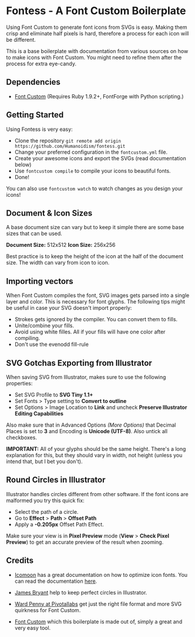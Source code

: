 # Fontess - A Font Custom Boilerplate

Using Font Custom to generate font icons from SVGs is easy. Making them crisp and eliminate half pixels is hard, therefore a process for each icon will be different.

This is a base boilerplate with documentation from various sources on how to make icons with Font Custom. You might need to refine them after the process for extra eye-candy.

## Dependencies

- [Font Custom](https://github.com/FontCustom/fontcustom/) (Requires Ruby 1.9.2+, FontForge with Python scripting.)

## Getting Started

Using Fontess is very easy:

- Clone the repository `git remote add origin https://github.com/Humanoidism/fontess.git`
- Change your preferred configuration in the `fontcustom.yml` file.
- Create your awesome icons and export the SVGs (read documentation below)
- Use `fontcustom compile` to compile your icons to beautiful fonts.
- Done!

You can also use `fontcustom watch` to watch changes as you design your icons!

## Document & Icon Sizes

A base document size can vary but to keep it simple there are some base sizes that can be used.

**Document Size:** 512x512
**Icon Size:** 256x256

Best practice is to keep the height of the icon at the half of the document size. The width can vary from icon to icon.

## Importing vectors

When Font Custom compiles the font, SVG images gets parsed into a single layer and color. This is necessary for font glyphs. The following tips might be useful in case your SVG doesn't import properly:

- Strokes gets ignored by the compiler. You can convert them to fills.
- Unite/combine your fills.
- Avoid using white filles. All if your fills will have one color after compiling.
- Don't use the evenodd fill-rule

## SVG Gotchas Exporting from Illustrator

When saving SVG from Illustrator, makes sure to use the following properties:

- Set SVG Profile to **SVG Tiny 1.1+**
- Set Fonts > Type setting to **Convert to outline**
- Set Options > Image Location to **Link** and uncheck **Preserve Illustrator Editing Capabilities**


Also make sure that in Advanced Options *(More Options)* that Decimal Places is set to **3** and Encoding is **Unicode (UTF-8)**. Also untick all checkboxes.

**IMPORTANT:** All of your glyphs should be the same height. There's a long explanation for this, but they should vary in width, not height (unless you intend that, but I bet you don't).

## Round Circles in Illustrator

Illustrator handles circles different from other software. If the font icons are malformed you try this quick fix:

- Select the path of a circle.
- Go to **Effect** > **Path** > **Offset Path**
- Apply a **-0.205px** Offset Path Effect.

Make sure your view is in **Pixel Preview** mode (**View** > **Check Pixel Preview**) to get an accurate preview of the result when zooming.

## Credits

- [Icomoon](http://icomoon.io/) has a great documentation on how to optimize icon fonts. You can read the documentation [here](http://icomoon.io/docs.html).

- [James Bryant](http://jamesbryant.com.au/round-circles-in-illustrator/) help to keep perfect circles in Illustrator.

- [Ward Penny at Pivotallabs](http://pivotallabs.com/generate-icon-fonts-automatically-with-fontcustom/) get just the right file format and more SVG quirkness for Font Custom.

- [Font Custom](http://fontcustom.com/) which this boilerplate is made out of, simply a great and very easy tool.
